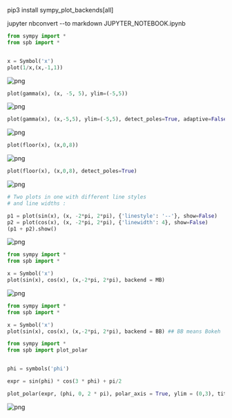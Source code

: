 pip3 install sympy_plot_backends[all]

jupyter nbconvert --to markdown JUPYTER_NOTEBOOK.ipynb


```python
from sympy import *
from spb import *


x = Symbol('x')
plot(1/x,(x,-1,1))
```


    
![png](https://jinhong-park.github.io/memos/2_sympy_plot_files/2_sympy_plot_1_0.png)
    






```python
plot(gamma(x), (x, -5, 5), ylim=(-5,5))
```


    
![png](https://jinhong-park.github.io/memos/2_sympy_plot_files/2_sympy_plot_2_1.png)
    






```python
plot(gamma(x), (x,-5,5), ylim=(-5,5), detect_poles=True, adaptive=False, n=2e4, eps = 1E-4)
```


    
![png](https://jinhong-park.github.io/memos/2_sympy_plot_files/2_sympy_plot_3_0.png)
    






```python
plot(floor(x), (x,0,8))
```


    
![png](https://jinhong-park.github.io/memos/2_sympy_plot_files/2_sympy_plot_4_0.png)
    





```python
plot(floor(x), (x,0,8), detect_poles=True)
```


    
![png](https://jinhong-park.github.io/memos/2_sympy_plot_files/2_sympy_plot_5_0.png)
    





```python
# Two plots in one with different line styles
# and line widths :

p1 = plot(sin(x), (x, -2*pi, 2*pi), {'linestyle': '--'}, show=False)
p2 = plot(cos(x), (x, -2*pi, 2*pi), {'linewidth': 4}, show=False)
(p1 + p2).show()
```


    
![png](https://jinhong-park.github.io/memos/2_sympy_plot_files/2_sympy_plot_6_0.png)
    



```python
from sympy import *
from spb import *

x = Symbol('x')
plot(sin(x), cos(x), (x,-2*pi, 2*pi), backend = MB)
```


    
![png](https://jinhong-park.github.io/memos/2_sympy_plot_files/2_sympy_plot_7_0.png)
    





```python
from sympy import *
from spb import *

x = Symbol('x')
plot(sin(x), cos(x), (x,-2*pi, 2*pi), backend = BB) ## BB means Bokeh
```





<div class="bk-root" id="d220fa84-d163-4145-8ad4-c5c80ef2f592" data-root-id="1145"></div>








```python
from sympy import *
from spb import plot_polar


phi = symbols('phi')

expr = sin(phi) * cos(3 * phi) + pi/2

plot_polar(expr, (phi, 0, 2 * pi), polar_axis = True, ylim = (0,3), title = "$%s$" %latex(expr) )


```


    
![png](https://jinhong-park.github.io/memos/2_sympy_plot_files/2_sympy_plot_9_0.png)
    








